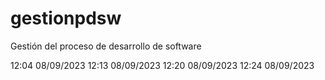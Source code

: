 # gestionpdsw
Gestión del proceso de desarrollo de software

12:04 08/09/2023
12:13 08/09/2023
12:20 08/09/2023
12:24 08/09/2023